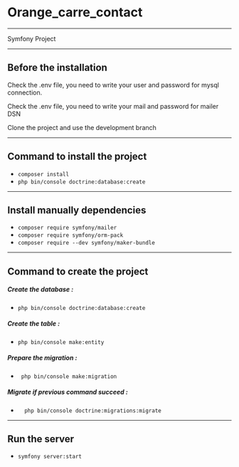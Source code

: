# Orange_carre_contact #

************
Symfony Project
************

## Before the installation ##
<p> Check the .env file, you need to write your user and password for mysql connection.</p>
<p> Check the .env file, you need to write your mail and password for mailer DSN</p>
<p>Clone the project and use the development branch </p>

************

## Command to install the project ##

* ``composer install``
* ``php bin/console doctrine:database:create``

************

## Install manually dependencies ##
* ``composer require symfony/mailer``
* ``composer require symfony/orm-pack``
* ``composer require --dev symfony/maker-bundle``

************

## Command to create the project ##

##### Create the database : #####
* ``php bin/console doctrine:database:create``

##### Create the table : #####
* ``php bin/console make:entity``
 
##### Prepare the migration : #####
* `` php bin/console make:migration`` 

##### Migrate if previous command succeed : #####
* ``  php bin/console doctrine:migrations:migrate`` 

************

## Run the server ##
* ``symfony server:start``

